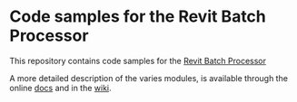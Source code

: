 # Code samples for the Revit Batch Processor
This repository contains code samples for the [Revit Batch Processor](https://github.com/bvn-architecture/RevitBatchProcessor)

A more detailed description of the varies modules, is available through the online [docs](https://jchristel.github.io/SampleCodeRevitBatchProcessor/) and in the [wiki](https://github.com/jchristel/SampleCodeRevitBatchProcessor/wiki).
